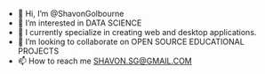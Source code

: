 - 👋 Hi, I’m @ShavonGolbourne
- 👀 I’m interested in DATA SCIENCE 
- 🌱 I currently specialize in creating web and desktop applications.
- 💞️ I’m looking to collaborate on OPEN SOURCE EDUCATIONAL PROJECTS
- 📫 How to reach me SHAVON.SG@GMAIL.COM

<!---
ShavonGolbourne/ShavonGolbourne is a ✨ special ✨ repository because its `README.md` (this file) appears on your GitHub profile.
You can click the Preview link to take a look at your changes.
--->
